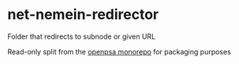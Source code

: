 # net-nemein-redirector
Folder that redirects to subnode or given URL

Read-only split from the [openpsa monorepo](https://github.com/flack/openpsa) for packaging purposes
